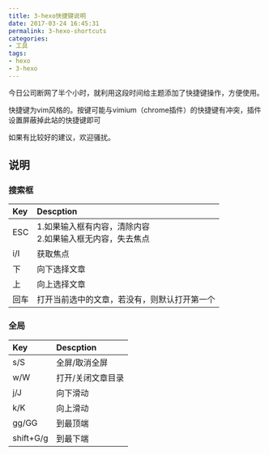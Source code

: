 ```yaml
---
title: 3-hexo快捷键说明
date: 2017-03-24 16:45:31
permalink: 3-hexo-shortcuts
categories:
- 工具
tags:
- hexo
- 3-hexo
---
```

今日公司断网了半个小时，就利用这段时间给主题添加了快捷键操作，方便使用。

快捷键为vim风格的。按键可能与vimium（chrome插件）的快捷键有冲突，插件设置屏蔽掉此站的快捷键即可

如果有比较好的建议，欢迎骚扰。
## 说明
### 搜索框
| Key | Descption |
| :- | :- |
| ESC | 1.如果输入框有内容，清除内容<br>2.如果输入框无内容，失去焦点 |
| i/I | 获取焦点 |
| 下 | 向下选择文章 |
| 上 | 向上选择文章 |
| 回车 | 打开当前选中的文章，若没有，则默认打开第一个 |

### 全局
| Key | Descption |
| :- | :- |
| s/S | 全屏/取消全屏 |
| w/W | 打开/关闭文章目录 |
| j/J | 向下滑动 |
| k/K | 向上滑动 |
| gg/GG | 到最顶端 |
| shift+G/g | 到最下端 |
